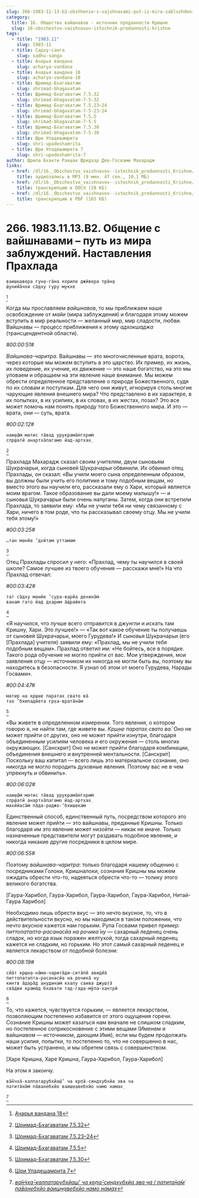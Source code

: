 ```yaml
---
slug: 266-1983-11-13-b2-obshhenie-s-vajshnavami-put-iz-mira-zabluzhdenij-nastavleniya-prahlada
category:
  title: 16. Общество вайшнавов - источник преданности Кришне
  slug: 16-obschestvo-vaishnavov-istochnik-predannosti-krishne
tags:
  - title: "1983.11"
    slug: 1983-11
  - title: Садху-санга
    slug: sadhu-sanga
  - title: Ачарья вандана
    slug: acharya-vandana
  - title: Ачарья вандана 18
    slug: acharya-vandana-18
  - title: Шримад-Бхагаватам
    slug: shrimad-bhagavatam
  - title: Шримад-Бхагаватам 7.5.32
    slug: shrimad-bhagavatam-7-5-32
  - title: Шримад-Бхагаватам 7.5.23–24
    slug: shrimad-bhagavatam-7-5-23-24
  - title: Шримад-Бхагаватам 7.5.5
    slug: shrimad-bhagavatam-7-5-5
  - title: Шримад-Бхагаватам 7.5.30
    slug: shrimad-bhagavatam-7-5-30
  - title: Шри Упадешамрита
    slug: shri-upadeshamrita
  - title: Шри Упадешамрита 7
    slug: shri-upadeshamrita-7
author: Шрила Бхакти Ракшак Шридхар Дев-Госвами Махарадж
links:
  - href: /dl/16._Obschestvo_vaishnavov--istochnik_predannosti_Krishne/266_1983.11.13.B2_SridharMj_Obshhenie_s_vajshnavami--put_iz_mira_zabluzhdenij__Nastavlenija_Prahlada.mp3
    title: аудиозапись в MP3 (9 мин. 47 сек., 10,1 МБ)
  - href: /dl/16._Obschestvo_vaishnavov--istochnik_predannosti_Krishne/266_1983.11.13.B2_SridharMj_Obshhenie_s_vajshnavami--put_iz_mira_zabluzhdenij__Nastavlenija_Prahlada.docx
    title: транскрипцию в DOCX (28 КБ)
  - href: /dl/16._Obschestvo_vaishnavov--istochnik_predannosti_Krishne/266_1983.11.13.B2_SridharMj_Obshhenie_s_vajshnavami--put_iz_mira_zabluzhdenij__Nastavlenija_Prahlada.pdf
    title: транскрипцию в PDF (165 КБ)
---
```


# 266. 1983.11.13.B2. Общение с вайшнавами – путь из мира заблуждений. Наставления Прахлада

    ваиш̣н̣авера гун̣а-га̄на кориле джӣвера тра̄н̣а
    ш́унийа̄чхи са̄дху гуру мукхе
[^_ftn1]

Когда мы прославляем *вайшнавов*, то мы приближаем наше освобождение от *майи* (мира заблуждения) и благодаря этому можем вступить в мир реальности — желанный мир, мир сладости, любви. Вайшнавы — процесс приближения к этому *адхокшаджа* (трансцендентной области).

*#00:00:51#*

*Вайшнава-чаритра.* Вайшнавы — это многочисленные врата, ворота, через которые мы можем вступить в это царство. Их пример, их жизнь, их поведение, их учение, их движение — это наше богатство, на это мы уповаем и обращаем на эти явление наше внимание. Мы можем обрести определенное представление о природе Божественного, судя по их словам и поступкам. Для чего они живут, игнорируя столь многие чарующие явления внешнего мира? Что представлено в их характере, в их попытках, в их усилиях, в их словах, в их жестах, позах? Это все может помочь нам понять природу того Божественного мира. И это — врата, они — суть, врата.

*#00:02:12#*

    наиш̣а̄м̇ матис та̄вад урукрама̄н̇гхрим̇
    спр̣ш́атй анартха̄пагамо йад-артхах̣
[^_ftn2]

Прахлада Махарадж сказал своим учителям, двум сыновьям Шукрачарьи, когда сыновей Шукрачарьи обвинили. Их обвинил отец Прахлады, он сказал: «Вы учили моего сына определенным образом, вы должны были учить его политике и тому подобным вещам, но вместо этого вы научили его, рассказали ему о Хари, который является моим врагом. Такое образование вы дали моему малышу!» — и сыновья Шукрачарьи были очень напуганы. Затем, когда они встретили Прахлада, то заявили ему: «Мы не учили тебя ни чему связанному с Хари, ничего в том роде, что ты рассказывал своему отцу. Мы не учили тебя этому!»

*#00:03:25#*

    …тан манйе ’дхӣтам уттамам
[^_ftn3]

Отец Прахлады спросил у него: «Прахлад, чему ты научился в своей школе? Самое лучшее из твоего обучения — расскажи мне!» На что Прахлад отвечал:

*#00:03:42#*

    тат са̄дху манйе ’сура-варйа дехина̄м̇
    ванам̇ гато йад дхарим а̄ш́райета
[^_ftn4]

«Я научился, что лучше всего отправится в джунгли и искать там Кришну, Хари. Это лучшее!» — «Так вот какое обучение ты получаешь от сыновей Шукрачарьи, моего Гурудева!» И сыновья Шукрачарьи (его [Прахлада] учителя) заявили ему: «Прахлад, мы не учили тебя подобным вещам». Прахлад ответил им: «Не бойтесь, все в порядке. Такого рода обучение не могло прийти от вас. Мои утверждения, мои заявления отцу — источником их никогда не могли быть вы, поэтому вы находитесь в безопасности. Я узнал об этом от моего Гурудева, Нарады Госвами».

*#00:04:47#*

    матир на кр̣ш̣н̣е паратах̣ свато ва̄
    тхо ’бхипадйета гр̣ха-врата̄на̄м
[^_ftn5]

«Вы живете в определенном измерении. Того явления, о котором говорю я, не найти там, где живете вы. *Кр̣ш̣н̣е паратах̣ свато ва̄*. Оно не может прийти от других, оно не может прийти изнутри, благодаря объединенным усилиям человека и его окружения — столь многих окружающих. [Санскрит] Оно не может прийти благодаря комбинации, объединения внешнего и внутренней ментальности. [Санскрит] Поскольку ваш капитал — всего лишь это материальное сознание, оно никогда не могло породить духовные явления. Поэтому вас не в чем упрекнуть и обвинить».

*#00:06:02#*

    наиш̣а̄м̇ матис та̄вад урукрама̄н̇гхрим̇
    спр̣ш́атй анартха̄пагамо йад-артхах̣
    махӣйаса̄м̇ па̄да-раджо-’бхиш̣екам̇

Единственный способ, единственный путь, посредством которого это явление может прийти — это вайшнавы, преданные Кришны. Только благодаря им это явление может низойти — никак не иначе. Только назначенные представители могут раздавать подобное явление, и никогда никакие другие посредники в целом мире.

*#00:06:55#*

Поэтому *вайшнава-чаритра*: только благодаря нашему общению с посредниками Голоки, Кришналоки, сознания Кришны мы можем ожидать обрести что-то, надеяться обрести что-то — толику этого великого богатства.

[Гаура-Харибол, Гаура-Харибол, Гаура-Харибол, Гаура-Харибол, Нитай-Гаура Харибол]

Необходимо лишь обрести вкус — это нечто вкусное, то, что в действительности вкусно, но мы находимся в таком положении, что нечто вкусное кажется нам горьким. Рупа Госвами привел пример: *питтопатапта-расанасйа на рочика̄ ну* — сахарный леденец очень сладок, но когда язык поражен желтухой, тогда сахарный леденец кажется не сладким, но горьким. Но этот самый сахарный леденец и является лекарством от подобной болезни:

*#00:08:19#*

    сйа̄т кр̣ш̣н̣а-на̄ма-чарита̄ди-сита̄пй авидйа̄
    питтопатапта-расанасйа на рочика̄ ну
    кинтв а̄дара̄д анудинам̇ кхалу саива джуш̣та̄
    сва̄дви крама̄д бхавати тад-гада-мӯла-хантрӣ
[^_ftn6]

То, что кажется, чувствуется горьким, — является лекарством, позволяющим постепенно избавится от этого ощущения горечи. Сознание Кришны может казаться нам вначале не слишком сладким, но постепенное соприкосновение с этими вещами (Именем и вайшнавом — источником, дающим Имя), если мы будем продолжать наши усилия, попытки, то постепенно то, что не совершенно в нас, может быть устранено, и мы обретем связь с совершенством.

[Харе Кришна, Харе Кришна, Гаура-Харибол, Гаура-Харибол]

На этом я закончу.

    ва̄н̃чха̄-калпатарубхйаш́’ ча кр̣па̄-синдхубхйа эва ча
    патита̄на̄м̇ па̄ванебхйо ваиш̣н̣авебхйо намо намах̣
[^_ftn7]



[^_ftn1]: [Ачарья вандана 18](../notes/acharya-vandana/acharya-vandana-18.md)

[^_ftn2]: [Шримад-Бхагаватам 7.5.32](../notes/shrimad-bhagavatam/shrimad-bhagavatam-7-5-32.md)

[^_ftn3]: [Шримад-Бхагаватам 7.5.23–24](../notes/shrimad-bhagavatam/shrimad-bhagavatam-7-5-23-24.md)

[^_ftn4]: [Шримад-Бхагаватам 7.5.5](../notes/shrimad-bhagavatam/shrimad-bhagavatam-7-5-5.md)

[^_ftn5]: [Шримад-Бхагаватам 7.5.30](../notes/shrimad-bhagavatam/shrimad-bhagavatam-7-5-30.md)

[^_ftn6]: [Шри Упадешамрита 7](../notes/shri-upadeshamrita/shri-upadeshamrita-7.md)

[^_ftn7]: [*ва̄н̃чха̄-калпатарубхйаш́’ ча кр̣па̄-синдхубхйа эва ча / патита̄на̄м̇ па̄ванебхйо ваиш̣н̣авебхйо намо намах̣*](../notes/shloka/vanchha-kalpatarubhjash-cha-krpa-sindhubhja.md)
